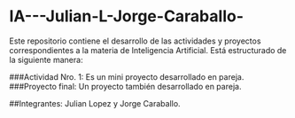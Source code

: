 # IA---Julian-L-Jorge-Caraballo-
Este repositorio contiene el desarrollo de las actividades y proyectos correspondientes a la materia de Inteligencia Artificial. Está estructurado de la siguiente manera: 

###Actividad Nro. 1: Es un mini proyecto desarrollado en pareja. 
###Proyecto final: Un proyecto también desarrollado en pareja. 

##Integrantes: Julian Lopez y Jorge Caraballo.
